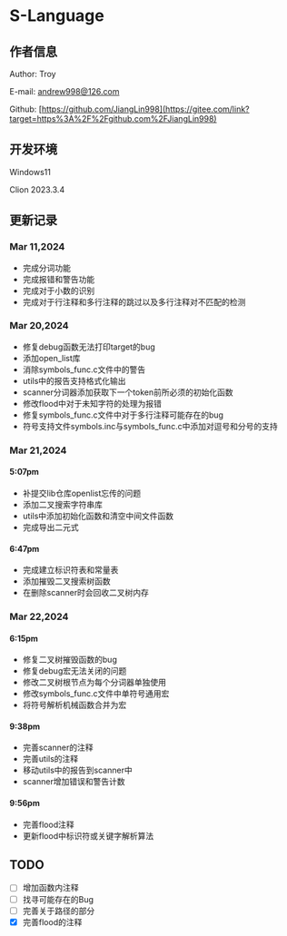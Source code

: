 # S-Language

## 作者信息

Author: Troy

E-mail: andrew998@126.com

Github: [https://github.com/JiangLin998](https://gitee.com/link?target=https%3A%2F%2Fgithub.com%2FJiangLin998)

## 开发环境

Windows11

Clion 2023.3.4

## 更新记录

### Mar 11,2024

- 完成分词功能
- 完成报错和警告功能
- 完成对于小数的识别
- 完成对于行注释和多行注释的跳过以及多行注释对不匹配的检测

### Mar 20,2024

- 修复debug函数无法打印target的bug
- 添加open_list库
- 消除symbols_func.c文件中的警告
- utils中的报告支持格式化输出
- scanner分词器添加获取下一个token前所必须的初始化函数
- 修改flood中对于未知字符的处理为报错
- 修复symbols_func.c文件中对于多行注释可能存在的bug
- 符号支持文件symbols.inc与symbols_func.c中添加对逗号和分号的支持

### Mar 21,2024

#### 5:07pm

- 补提交lib仓库openlist忘传的问题
- 添加二叉搜索字符串库
- utils中添加初始化函数和清空中间文件函数
- 完成导出二元式

#### 6:47pm

- 完成建立标识符表和常量表
- 添加摧毁二叉搜索树函数
- 在删除scanner时会回收二叉树内存

### Mar 22,2024

#### 6:15pm

- 修复二叉树摧毁函数的bug
- 修复debug宏无法关闭的问题
- 修改二叉树根节点为每个分词器单独使用
- 修改symbols_func.c文件中单符号通用宏
- 将符号解析机械函数合并为宏

#### 9:38pm

- 完善scanner的注释
- 完善utils的注释
- 移动utils中的报告到scanner中
- scanner增加错误和警告计数

#### 9:56pm

- 完善flood注释
- 更新flood中标识符或关键字解析算法

## TODO

- [ ] 增加函数内注释
- [ ] 找寻可能存在的Bug
- [ ] 完善关于路径的部分
- [x] 完善flood的注释